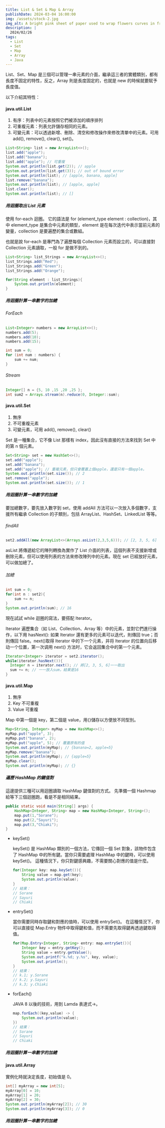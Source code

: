 ```yaml
---
title: List & Set & Map & Array
publishDate: 2024-03-04 16:00:00
img: /assets/stock-2.jpg
img_alt: A bright pink sheet of paper used to wrap flowers curves in front of rich blue background
description: |
  2024/02/26
tags:
  - List
  - Set
  - Map
  - Array
  - Java
---
```


List、Set、Map 是三個可以管理一串元素的介面，繼承這三者的實體類別，都有長度不固定的特性，反之，Array 則是長度固定的，也就是 new 的時候就要賦予長度值。

以下介紹其特性：

#### java.util.List

1. 有序：列表中的元素按照它們被添加的順序排列
2. 可重複元素：列表允許儲存相同的元素。
3. 可變元素：可以透過新增、刪除、清空和修改操作來修改清單中的元素。可用 add(), remove(), clear(), set()。

```java
List<String> list = new ArrayList<>();
list.add("apple");
list.add("banana");
list.add("apple"); // 可重複
System.out.println(list.get(2)); // apple
System.out.println(list.get(3)); // out of bound error
System.out.println(list); // [apple, banana, apple]
list.remove("banana");
System.out.println(list); // [apple, apple]
list.clear();
System.out.println(list); // []
```

##### 用迴圈取出 List 元素

使用 for-each 迴圈。 它的語法是 for (element_type element : collection)，其中 element_type 是集合中元素的類型，element 是在每次迭代中表示當前元素的變量，collection 是要遍歷的集合或數組。

也就是說 for-each 是專門為了遍歷每個 Collection 元素而設立的，可以直接對 Collection 元素讀取，一般 for 是做不到的。

```java
List<String> list_Strings = new ArrayList<>();
list_Strings.add("Red");
list_Strings.add("Green");
list_Strings.add("Orange");

for(String element : list_Strings){
    System.out.println(element);
}
```

##### 用迴圈計算一串數字的加總

###### ForEach

```java
List<Integer> numbers = new ArrayList<>();
numbers.add(5);
numbers.add(10);
numbers.add(15);

int sum = 0;
for (int num : numbers) {
    sum += num;
}
```

###### Stream

```java
Integer[] n = {5, 10 ,15 ,20 ,25 };
int sum2 = Arrays.stream(n).reduce(0, Integer::sum);
```

#### java.util.Set

1. 無序
2. 不可重複元素
3. 可變元素，可用 add(), remove(), clear()

Set 是一種集合，它不像 List 那樣有 index，因此沒有直接的方法來找到 Set 中的第 n 個元素。

```java
Set<String> set = new HashSet<>();
set.add("apple");
set.add("banana");
set.add("apple"); // 重複元素，但只會覆蓋上個apple，還是只有一個apple。
System.out.println(set.size()); // 2
set.remove("apple");
System.out.println(set.size()); // 1
```

##### 用迴圈計算一串數字的加總

要加總數字，要先放入數字到 set，使用 addAll 方法可以一次放入多個數字，支援所有繼承 Collection 的子類別，包括 ArrayList、HashSet、LinkedList 等等。

###### findAll

```java
set2.addAll(new ArrayList<>(Arrays.asList(2,3,5,6))); // [2, 3, 5, 6]
```

asList 將傳遞給它的陣列轉換為實作了 List 介面的列表，這個列表不支援新增或刪除元素，但可以使用列表的方法來修改陣列中的元素。現在 set 已經放好元素，可以做加總了。

###### 加總

```java
int sum = 0;
for(int n : set2){
    sum += n;
}
System.out.println(sum); // 16
```

現在試試 while 迴圈的寫法，要搭配 Iterator。

Iterator 遍歷集合（如 List、Collection、Array 等）中的元素，並對它們進行操作，以下用 hasNext(): 如果 Iterator 還有更多的元素可以迭代，則傳回 true；否則傳回 false。next()取得 Iterator 中的下一个元素，并将 Iterator 的位置向后移动一个位置，第一次调用 next() 方法时，它会返回集合中的第一个元素。

```java
Iterator<Integer> iterator = set2.iterator();
while(iterator.hasNext()){
  Integer n = iterator.next(); // 將[2, 3, 5, 6]一一取出
  sum += n; // 一一放入sum，結果是16
}

```

#### java.util.Map

1. 無序
2. Key 不可重複
3. Value 可重複

Map 中第一個是 key，第二個是 value，用{}儲存以方便放不同型別。

```java
Map<String, Integer> myMap = new HashMap<>();
myMap.put("apple", 3);
myMap.put("banana", 2);
myMap.put("apple", 5); // 覆蓋原有的值
System.out.println(myMap); // {banana=2, apple=5}
myMap.remove("banana");
System.out.println(myMap); // {apple=5}
myMap.clear();
System.out.println(myMap); // {}
```

##### 遍歷 HashMap 的鍵值對

這邊提供三種可以用迴圈讀取 HashMap 鍵值對的方式。
先準備一個 Hashmap 給等下三個迴圈跑，看是不是相同結果。

```java
public static void main(String[] args) {
    HashMap<Integer, String> map = new HashMap<Integer, String>();
    map.put(1,"Sorane");
    map.put(2,"Sayuri");
    map.put(3,"Chiaki");
}
```

- keySet()

  keySet() 是 HashMap 類別的一個方法，它傳回一個 Set 對象，該物件包含了 HashMap 中的所有鍵。當你只需要處理 HashMap 中的鍵時，可以使用 keySet()。 這種情況下，你只對鍵感興趣，不需要關心對應的值是什麼。

  ```java
  for(Integer key: map.keySet()){
      String value = map.get(key);
      System.out.println(value);
  }
  // 結果：
  // Sorane
  // Sayuri
  // Chiaki
  ```

- entrySet()

  當你需要同時存取鍵和對應的值時，可以使用 entrySet()。 在這種情況下，你可以直接從 Map.Entry 物件中取得鍵和值，而不需要先取得鍵再透過鍵取得值。

  ```java
  for(Map.Entry<Integer, String> entry: map.entrySet()){
      Integer key = entry.getKey();
      String value = entry.getValue();
      System.out.printf("k.%d; y.%s", key, value);
      System.out.println();
  }
  // 結果：
  // k.1; y.Sorane
  // k.2; y.Sayuri
  // k.3; y.Chiaki
  ```

- forEach()

  JAVA 8 以後的技術，用到 Lamda 表達式->。

  ```java
  map.forEach((key,value) -> {
      System.out.println(value);
  })
  // 結果：
  // Sorane
  // Sayuri
  // Chiaki
  ```

##### 用迴圈計算一串數字的加總

#### java.util.Array

實例化時就決定長度，初始值是 0。

```java
int[] myArray = new int[5];
myArray[0] = 10;
myArray[1] = 20;
myArray[2] = 30;
System.out.println(myArray[2]); // 30
System.out.println(myArray[3]); // 0
```

##### 用迴圈計算一串數字的加總

